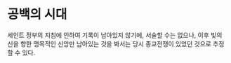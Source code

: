# 공백의 시대

세인트 정부의 지침에 인하여 기록이 남아있지 않기에, 서술할 수는 없으나, 이후 빛의 신을 향한 맹목적인 신앙만 남아있는 것을 봐서는 당시 종교전쟁이 있었던 것으로 추정할 수 있다.
